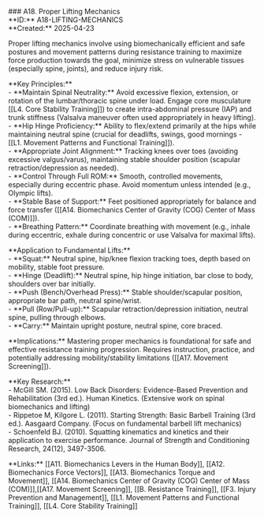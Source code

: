 \#\#\# A18. Proper Lifting Mechanics  
\*\*ID:\*\* A18-LIFTING-MECHANICS  
\*\*Created:\*\* 2025-04-23

Proper lifting mechanics involve using biomechanically efficient and safe postures and movement patterns during resistance training to maximize force production towards the goal, minimize stress on vulnerable tissues (especially spine, joints), and reduce injury risk.

\*\*Key Principles:\*\*  
\- \*\*Maintain Spinal Neutrality:\*\* Avoid excessive flexion, extension, or rotation of the lumbar/thoracic spine under load. Engage core musculature [[L4. Core Stability Training]]) to create intra-abdominal pressure (IAP) and trunk stiffness (Valsalva maneuver often used appropriately in heavy lifting).  
\- \*\*Hip Hinge Proficiency:\*\* Ability to flex/extend primarily at the hips while maintaining neutral spine (crucial for deadlifts, swings, good mornings \- [[L1. Movement Patterns and Functional Training]]).  
\- \*\*Appropriate Joint Alignment:\*\* Tracking knees over toes (avoiding excessive valgus/varus), maintaining stable shoulder position (scapular retraction/depression as needed).  
\- \*\*Control Through Full ROM:\*\* Smooth, controlled movements, especially during eccentric phase. Avoid momentum unless intended (e.g., Olympic lifts).  
\- \*\*Stable Base of Support:\*\* Feet positioned appropriately for balance and force transfer ([[A14. Biomechanics Center of Gravity (COG)  Center of Mass (COM)]]).  
\- \*\*Breathing Pattern:\*\* Coordinate breathing with movement (e.g., inhale during eccentric, exhale during concentric or use Valsalva for maximal lifts).

\*\*Application to Fundamental Lifts:\*\*  
\- \*\*Squat:\*\* Neutral spine, hip/knee flexion tracking toes, depth based on mobility, stable foot pressure.  
\- \*\*Hinge (Deadlift):\*\* Neutral spine, hip hinge initiation, bar close to body, shoulders over bar initially.  
\- \*\*Push (Bench/Overhead Press):\*\* Stable shoulder/scapular position, appropriate bar path, neutral spine/wrist.  
\- \*\*Pull (Row/Pull-up):\*\* Scapular retraction/depression initiation, neutral spine, pulling through elbows.  
\- \*\*Carry:\*\* Maintain upright posture, neutral spine, core braced.

\*\*Implications:\*\* Mastering proper mechanics is foundational for safe and effective resistance training progression. Requires instruction, practice, and potentially addressing mobility/stability limitations ([[A17. Movement Screening]]).

\*\*Key Research:\*\*  
\- McGill SM. (2015). Low Back Disorders: Evidence-Based Prevention and Rehabilitation (3rd ed.). Human Kinetics. (Extensive work on spinal biomechanics and lifting)  
\- Rippetoe M, Kilgore L. (2011). Starting Strength: Basic Barbell Training (3rd ed.). Aasgaard Company. (Focus on fundamental barbell lift mechanics)  
\- Schoenfeld BJ. (2010). Squatting kinematics and kinetics and their application to exercise performance. Journal of Strength and Conditioning Research, 24(12), 3497-3506.

\*\*Links:\*\* [[A11. Biomechanics Levers in the Human Body]], [[A12. Biomechanics Force Vectors]], [[A13. Biomechanics Torque and Movement]], [[A14. Biomechanics Center of Gravity (COG)  Center of Mass (COM)]],[[A17. Movement Screening]], [[B. Resistance Training]], [[F3. Injury Prevention and Management]], [[L1. Movement Patterns and Functional Training]], [[L4. Core Stability Training]]